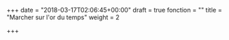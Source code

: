 +++
date = "2018-03-17T02:06:45+00:00"
draft = true
fonction = ""
title = "Marcher sur l'or du temps"
weight = 2

+++
